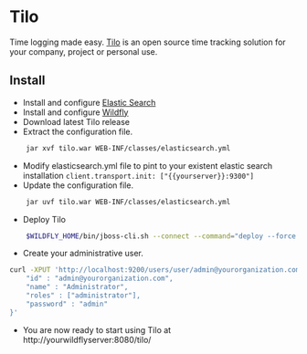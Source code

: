 
# Tilo
Time logging made easy. [Tilo](http://tilo.turix.com.ar) is an open source time tracking solution for your company, project or personal use. 

## Install

* Install and configure [Elastic Search](https://www.elastic.co/downloads/past-releases/elasticsearch-1-7-5)
* Install and configure [Wildfly](http://wildfly.org/downloads/)
* Download latest Tilo release
* Extract the configuration file.
```bash
    jar xvf tilo.war WEB-INF/classes/elasticsearch.yml
```
* Modify elasticsearch.yml file to pint to your existent elastic search installation `client.transport.init: ["{{yourserver}}:9300"]`
* Update the configuration file.
```bash
    jar uvf tilo.war WEB-INF/classes/elasticsearch.yml
```
* Deploy Tilo
```bash
    $WILDFLY_HOME/bin/jboss-cli.sh --connect --command="deploy --force [PATH_TO_WAR]"
```
* Create your administrative user.
```bash
curl -XPUT 'http://localhost:9200/users/user/admin@yourorganization.com' -d '{
    "id" : "admin@yourorganization.com",
    "name" : "Administrator",
    "roles" : ["administrator"],
    "password" : "admin"
}'
```
* You are now ready to start using Tilo at http://yourwildflyserver:8080/tilo/